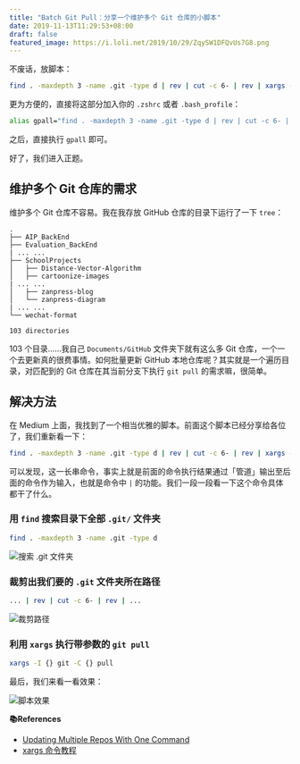 ```yaml
---
title: "Batch Git Pull：分享一个维护多个 Git 仓库的小脚本"
date: 2019-11-13T11:29:53+08:00
draft: false
featured_image: https://i.loli.net/2019/10/29/ZqySW1DFQvUs7G8.png
---
```


不废话，放脚本：

```bash
find . -maxdepth 3 -name .git -type d | rev | cut -c 6- | rev | xargs -I {} git -C {} pull
```

更为方便的，直接将这部分加入你的 `.zshrc` 或者 `.bash_profile`：

```bash
alias gpall="find . -maxdepth 3 -name .git -type d | rev | cut -c 6- | rev | xargs -I {} git -C {} pull"
```

之后，直接执行 `gpall` 即可。

好了，我们进入正题。

## 维护多个 Git 仓库的需求

维护多个 Git 仓库不容易。我在我存放 GitHub 仓库的目录下运行了一下 `tree`：

```
.
├── AIP_BackEnd
├── Evaluation_BackEnd
| ... ...
├── SchoolProjects
│   ├── Distance-Vector-Algorithm
│   ├── cartoonize-images
| ... ...
│   ├── zanpress-blog
│   └── zanpress-diagram
| ... ...
└── wechat-format

103 directories
```

103 个目录……我自己 `Documents/GitHub` 文件夹下就有这么多 Git 仓库，一个一个去更新真的很费事情。如何批量更新 GitHub 本地仓库呢？其实就是一个遍历目录，对匹配到的 Git 仓库在其当前分支下执行 `git pull` 的需求嘛，很简单。

## 解决方法

在 Medium 上面，我找到了一个相当优雅的脚本。前面这个脚本已经分享给各位了，我们重新看一下：

```bash
find . -maxdepth 3 -name .git -type d | rev | cut -c 6- | rev | xargs -I {} git -C {} pull
```

可以发现，这一长串命令，事实上就是前面的命令执行结果通过「管道」输出至后面的命令作为输入，也就是命令中 `|` 的功能。我们一段一段看一下这个命令具体都干了什么。

### 用 `find` 搜索目录下全部 `.git/` 文件夹

```bash
find . -maxdepth 3 -name .git -type d
```

![搜索 .git 文件夹](https://i.loli.net/2019/10/29/IVMEzwDqGpXK8me.png)

### 裁剪出我们要的 `.git` 文件夹所在路径

```bash
... | rev | cut -c 6- | rev | ...
```

![裁剪路径](https://i.loli.net/2019/10/29/KDFIBpGXTmcz8qv.png)

### 利用 `xargs` 执行带参数的 `git pull`

```bash
xargs -I {} git -C {} pull
```

最后，我们来看一看效果：

![脚本效果](https://i.loli.net/2019/10/29/oCxk1O9SEP34RhW.gif)

**📚References**

- [Updating Multiple Repos With One Command](https://medium.com/@codenameyau/updating-multiple-repos-with-one-command-9768c8cdfe46)
- [xargs 命令教程](http://www.ruanyifeng.com/blog/2019/08/xargs-tutorial.html)
